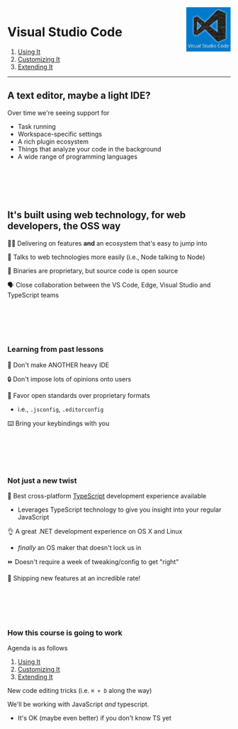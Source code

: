 <img align='right' height=100 src='../public/vscode.jpg'>

# Visual Studio Code

1. [Using It](./1_using/)
2. [Customizing It](./2_customizing/)
3. [Extending It](./3_extending/)

---

## A text editor, maybe a light IDE?

Over time we're seeing support for
   - Task running
   - Workspace-specific settings
   - A rich plugin ecosystem
   - Things that analyze your code in the background
   - A wide range of programming languages

<br><br><br><br>

## It's built using web technology, for web developers, the OSS way

👩‍💻 Delivering on features __and__ an ecosystem that's easy to jump into

🔌 Talks to web technologies more easily (i.e., Node talking to Node)

📖 Binaries are proprietary, but source code is open source

🗣 Close collaboration between the VS Code, Edge, Visual Studio and TypeScript teams

<br><br><br><br>

### Learning from past lessons

🚫 Don't make ANOTHER heavy IDE

🔒 Don't impose lots of opinions onto users

🤝 Favor open standards over proprietary formats
  - i.e., `.jsconfig`, `.editorconfig`

⌨️ Bring your keybindings with you

<br><br><br><br>

### Not just a new twist

🙌 Best cross-platform [TypeScript](http://www.typescriptlang.org/) development experience available
   - Leverages TypeScript technology to give you insight into your regular JavaScript

👌 A great .NET development experience on OS X and Linux
   - _finally_ an OS maker that doesn't lock us in

⏩ Doesn't require a week of tweaking/config to get "right"

🚢 Shipping new features at an incredible rate!

<br><br><br><br>

### How this course is going to work

Agenda is as follows
 1. [Using It](./1_using/)
 2. [Customizing It](./2_customizing/)
 3. [Extending It](./3_extending/)

New code editing tricks (i.e. `⌘ + D` along the way)

We'll be working with JavaScript *and* typescript.
  - It's OK (maybe even better) if you don't know TS yet